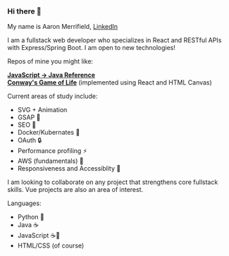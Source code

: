 ### Hi there 👋

<!--
**Aaroneld/Aaroneld** is a ✨ _special_ ✨ repository because its `README.md` (this file) appears on your GitHub profile.

Here are some ideas to get you started:

- 🔭 I’m currently working on ...
- 🌱 I’m currently learning ...
- 👯 I’m looking to collaborate on ...
- 🤔 I’m looking for help with ...
- 💬 Ask me about ...
- 📫 How to reach me: ...
- 😄 Pronouns: ...
- ⚡ Fun fact: ...
-->

My name is Aaron Merrifield, 
[LinkedIn](https://www.linkedin.com/in/aaroneld/)

I am a fullstack web developer who specializes in React and RESTful APIs with Express/Spring Boot. I am open to new technologies!

Repos of mine you might like:

**[JavaScript -> Java Reference](https://github.com/Aaroneld/JavaReference)</br>
[Conway's Game of Life](https://github.com/Aaroneld/game-of-life)** (implemented using React and HTML Canvas)

Current areas of study include:

- SVG + Animation
- GSAP :green_book:
- SEO :mag_right:
- Docker/Kubernates :whale: 
- OAuth :lock:
- Performance profiling :zap:
- AWS (fundamentals) :orange_book:
- Responsiveness and Accessiblity :eyes:

I am looking to collaborate on any project that strengthens core fullstack skills. Vue projects are also an area of interest. 

Languages:

- Python :snake:
- Java :coffee:
- JavaScript :coffee::page_with_curl:
- HTML/CSS (of course) 

